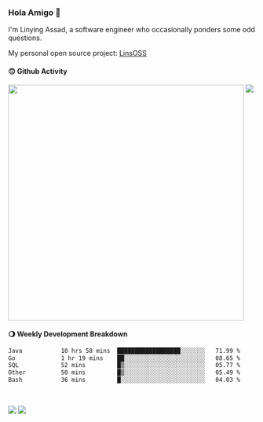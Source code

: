 ### Hola Amigo 🤣   

I'm Linying Assad, a software engineer who occasionally ponders some odd questions.  

My personal open source project: [LinsOSS](https://github.com/linsoss)
 
#### 🙃 Github Activity 
<div>
  <img src="https://github-readme-stats.vercel.app/api?username=al-assad&show_icons=true" align="top" style="display: inline-block;" width="480"/>
  <img src="https://github-readme-stats.vercel.app/api/top-langs/?username=al-assad&hide=css,html&langs_count=8&layout=compact" align="top" style="display: inline-block;"/>
</div>

#### 🌖 Weekly Development Breakdown
<!--START_SECTION:waka-->

```txt
Java           10 hrs 58 mins  ██████████████████░░░░░░░   71.99 %
Go             1 hr 19 mins    ██░░░░░░░░░░░░░░░░░░░░░░░   08.65 %
SQL            52 mins         █▒░░░░░░░░░░░░░░░░░░░░░░░   05.77 %
Other          50 mins         █▒░░░░░░░░░░░░░░░░░░░░░░░   05.49 %
Bash           36 mins         █░░░░░░░░░░░░░░░░░░░░░░░░   04.03 %
```

<!--END_SECTION:waka-->

<br>

<a href="https://twitter.com/assad_lin"><img src="https://img.shields.io/badge/Twitter-@assad__lin-blue?style=flat&logo=twitter" /></a>
<a href="https://al-assad.github.io"><img src="https://img.shields.io/badge/Blogs-Linying_Assad's_Blog-yellow?style=flat&logo=github" /></a>

